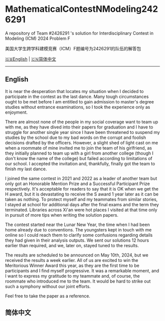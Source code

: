 # MathematicalContestNModeling2426291

A repository of Team #2426291 's solution for Interdisciplinary Contest in Modeling (ICM) 2024 Problem F

美国大学生跨学科建模竞赛（ICM）F题编号为2426291的队伍的解答包

[🇬🇧English](#english) | [🇨🇳简体中文](#简体中文)

----

## English

It is near the desperation that locates my situation when I decided to participate in the contest as the last dance. Many tough circumstances ought to be met before I am entitled to gain admission to master's degree studies without entrance examinations, so I took the experience only as enjoyment.

There are almost none of the people in my social coverage want to team up with me, as they have dived into their papers for graduation and I have to struggle for another single year since I have been threatened to suspend my studies by the school due to my bad words on the corrupt and foolish decisions drafted by the officers. However, a slight shed of light cast on me when a roommate of mine invited me to join the team of his girlfriend, as they initially planned to team up with a girl from another college (though I don't know the name of the college) but failed according to limitations of our school. I accepted the invitation and, thankfully, finally got the team to finish my last dance.

I joined the same contest in 2021 and 2022 as a leader of another team but only got an Honorable Mention Prize and a Successful Participant Prize respectively. It's acceptable for readers to say that it is OK when we get the H award, but it is devastating to receive the S award 1 year later as it can be taken as nothing. To protect myself and my teammates from similar stories, I stayed at school for additional days after the final exams and the term they terminated. Libraries across Xi'an were hot places I visited at that time only in pursuit of more tips when writing the solution papers.

The contest started near the Lunar New Year, the time when I had been home already due to conventions. The youngsters kept in touch with me online so I could reach them to clarify some confusions regarding details they had given in their analysis outputs. We sent our solutions 12 hours earlier than required, and we, later on, stayed tuned to the results.

The results are scheduled to be announced on May 10th, 2024, but we received the results a week earlier. All of us are excited to win the Meritorious Winner Award this year, as they are the first time to be participants and I find myself progressive. It was a remarkable moment, and I want to express my gratitude to my teammate and, of course, the roommate who introduced me to the team. It would be hard to strike out such a symphony without our joint efforts.

Feel free to take the paper as a reference.

## 简体中文
